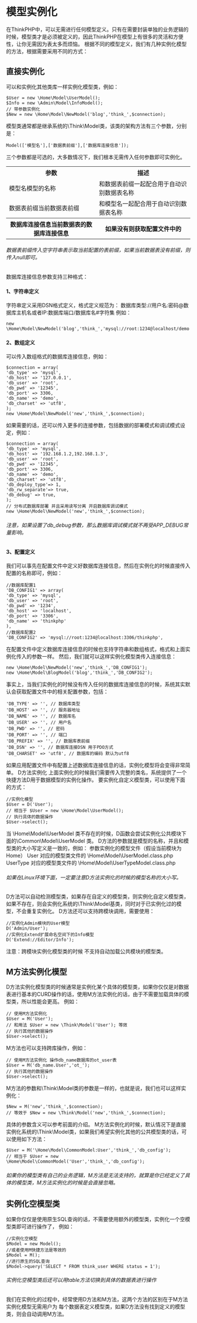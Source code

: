 # 模型实例化
在ThinkPHP中，可以无需进行任何模型定义。只有在需要封装单独的业务逻辑的时候，模型类才是必须被定义的，因此ThinkPHP在模型上有很多的灵活和方便性，让你无需因为表太多而烦恼。
根据不同的模型定义，我们有几种实例化模型的方法，根据需要采用不同的方式：
## 直接实例化
可以和实例化其他类库一样实例化模型类，例如：
<pre><code>$User = new \Home\Model\UserModel();
$Info = new \Admin\Model\InfoModel();
// 带参数实例化
$New = new \Home\Model\NewModel('blog','think_',$connection);</code></pre>  
模型类通常都是继承系统的\Think\Model类，该类的架构方法有三个参数，分别是：
<pre><code>Model(['模型名'],['数据表前缀'],['数据库连接信息']);</code></pre>
三个参数都是可选的，大多数情况下，我们根本无需传入任何参数即可实例化。

<table>
	<tr>
		<th>参数</th>
		<th>描述</th>
	</tr>
	<tr>
		<td>模型名模型的名称</td>
		<td>和数据表前缀一起配合用于自动识别数据表名称</td>
	</tr>
	<tr>
		<td>数据表前缀当前数据表前缀</td>
		<td>和模型名一起配合用于自动识别数据表名称</td>
	</tr>
	<tr>
       	<th>数据库连接信息当前数据表的数据库连接信息</th>
       	<th>如果没有则获取配置文件中的</th>
        </tr>
</table>

###### 数据表前缀传入空字符串表示取当前配置的表前缀，如果当前数据表没有前缀，则传入null即可。
数据库连接信息参数支持三种格式：
#### 1、字符串定义
字符串定义采用DSN格式定义，格式定义规范为：
数据库类型://用户名:密码@数据库主机名或者IP:数据库端口/数据库名#字符集
例如：
<pre><code>new \Home\Model\NewModel('blog','think_','mysql://root:1234@localhost/demo');</pre></code>
#### 2、数组定义
可以传入数组格式的数据库连接信息，例如：
<pre><code>$connection = array(
'db_type' => 'mysql',
'db_host' => '127.0.0.1',
'db_user' => 'root',
'db_pwd' => '12345',
'db_port' => 3306,
'db_name' => 'demo',
'db_charset' => 'utf8',
);
new \Home\Model\NewModel('new','think_',$connection);</pre></code>
如果需要的话，还可以传入更多的连接参数，包括数据的部署模式和调试模式设定，例如：
<pre><code>$connection = array(
'db_type' => 'mysql',
'db_host' => '192.168.1.2,192.168.1.3',
'db_user' => 'root',
'db_pwd' => '12345',
'db_port' => 3306,
'db_name' => 'demo',
'db_charset' => 'utf8',
'db_deploy_type'=> 1,
'db_rw_separate'=> true,
'db_debug' => true,
);
// 分布式数据库部署 并且采用读写分离 开启数据库调试模式
new \Home\Model\NewModel('new','think_',$connection);</pre></code>
###### 注意，如果设置了db_debug参数，那么数据库调试模式就不再受APP_DEBUG常量影响。
#### 3、配置定义
我们可以事先在配置文件中定义好数据库连接信息，然后在实例化的时候直接传入配置的名称即可，例如：
<pre><code>//数据库配置1
'DB_CONFIG1' => array(
'db_type' => 'mysql',
'db_user' => 'root',
'db_pwd' => '1234',
'db_host' => 'localhost',
'db_port' => '3306',
'db_name' => 'thinkphp'
),
//数据库配置2
'DB_CONFIG2' => 'mysql://root:1234@localhost:3306/thinkphp',</code></pre>
在配置文件中定义数据库连接信息的时候也支持字符串和数组格式，格式和上面实例化传入的参数一样。
然后，我们就可以这样实例化模型类传入连接信息：
<pre><code>new \Home\Model\NewModel('new','think_','DB_CONFIG1');
new \Home\Model\BlogModel('blog','think_','DB_CONFIG2');</code></pre>
事实上，当我们实例化的时候没有传入任何的数据库连接信息的时候，系统其实默认会获取配置文件中的相关配置参数，包括：
<pre><code>'DB_TYPE' => '', // 数据库类型
'DB_HOST' => '', // 服务器地址
'DB_NAME' => '', // 数据库名
'DB_USER' => '', // 用户名
'DB_PWD' => '', // 密码
'DB_PORT' => '', // 端口
'DB_PREFIX' => '', // 数据库表前缀
'DB_DSN' => '', // 数据库连接DSN 用于PDO方式
'DB_CHARSET' => 'utf8', // 数据库的编码 默认为utf8</code></pre>
如果应用配置文件中有配置上述数据库连接信息的话，实例化模型将会变得非常简单。
D方法实例化
上面实例化的时候我们需要传入完整的类名，系统提供了一个快捷方法D用于数据模型的实例化操作。
要实例化自定义模型类，可以使用下面的方式：
<pre><code>//实例化模型
$User = D('User');
// 相当于 $User = new \Home\Model\UserModel();
// 执行具体的数据操作
$User->select();</code></pre>
当 \Home\Model\UserModel 类不存在的时候，D函数会尝试实例化公共模块下面的\Common\Model\UserModel 类。
D方法的参数就是模型的名称，并且和模型类的大小写定义是一致的，例如：
参数实例化的模型文件（假设当前模块为Home）
User 对应的模型类文件的 \Home\Model\UserModel.class.php
UserType 对应的模型类文件的 \Home\Model\UserTypeModel.class.php
###### 如果在Linux环境下面，一定要注意D方法实例化的时候的模型名称的大小写。
D方法可以自动检测模型类，如果存在自定义的模型类，则实例化自定义模型类，如果不存在，则会实例化系统的\Think\Model基类，同时对于已实例化过的模型，不会重复实例化。
D方法还可以支持跨模块调用，需要使用：
<pre><code>//实例化Admin模块的User模型
D('Admin/User');
//实例化Extend扩展命名空间下的Info模型
D('Extend://Editor/Info');</code></pre>
注意：跨模块实例化模型类的时候 不支持自动加载公共模块的模型类。
## M方法实例化模型
D方法实例化模型类的时候通常是实例化某个具体的模型类，如果你仅仅是对数据表进行基本的CURD操作的话，使用M方法实例化的话，由于不需要加载具体的模型类，所以性能会更高。
例如：
<pre><code>// 使用M方法实例化
$User = M('User');
// 和用法 $User = new \Think\Model('User'); 等效
// 执行其他的数据操作
$User->select();</code></pre>
M方法也可以支持跨库操作，例如：
<pre><code>// 使用M方法实例化 操作db_name数据库的ot_user表
$User = M('db_name.User','ot_');
// 执行其他的数据操作
$User->select();</code></pre>
M方法的参数和\Think\Model类的参数是一样的，也就是说，我们也可以这样实例化：
<pre><code>$New = M('new','think_',$connection);
// 等效于 $New = new \Think\Model('new','think_',$connection);</code></pre>
具体的参数含义可以参考前面的介绍。
M方法实例化的时候，默认情况下是直接实例化系统的\Think\Model类，如果我们希望实例化其他的公共模型类的话，可以使用如下方法：
<pre><code>$User = M('\Home\Model\CommonModel:User','think_','db_config');
// 相当于 $User = new \Home\Model\CommonModel('User','think_','db_config');</code></pre>
###### 如果你的模型类有自己的业务逻辑，M方法是无法支持的，就算是你已经定义了具体的模型类，M方法实例化的时候是会直接忽略。
## 实例化空模型类
如果你仅仅是使用原生SQL查询的话，不需要使用额外的模型类，实例化一个空模型类即可进行操作了，
例如：
<pre><code>//实例化空模型
$Model = new Model();
//或者使用M快捷方法是等效的
$Model = M();
//进行原生的SQL查询
$Model->query('SELECT * FROM think_user WHERE status = 1');</code></pre>
###### 实例化空模型类后还可以用table方法切换到具体的数据表进行操作
我们在实例化的过程中，经常使用D方法和M方法，这两个方法的区别在于M方法实例化模型无需用户为
每个数据表定义模型类，如果D方法没有找到定义的模型类，则会自动调用M方法。